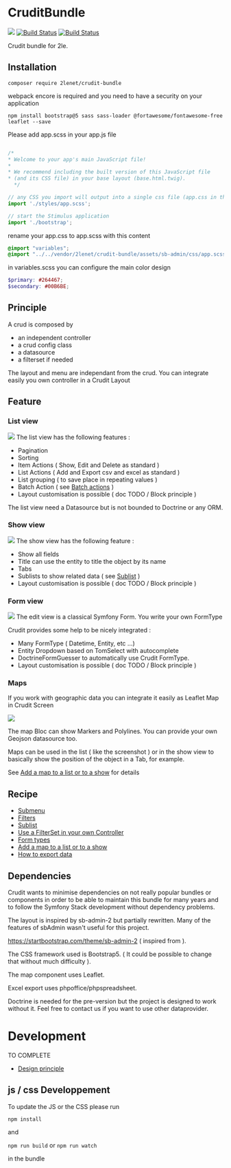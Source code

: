 # CruditBundle

![](doc/crudit.png)
[![Build Status](https://github.com/2lenet/CruditBundle/actions/workflows/test.yml/badge.svg?branch=main)](https://github.com/2lenet/CruditBundle/actions)
[![Build Status](https://github.com/2lenet/CruditBundle/actions/workflows/validate.yml/badge.svg?branch=main)](https://github.com/2lenet/CruditBundle/actions)

Crudit bundle for 2le.

## Installation

```composer require 2lenet/crudit-bundle```

webpack encore is required and you need to have a security on your application

```
npm install bootstrap@5 sass sass-loader @fortawesome/fontawesome-free leaflet --save
```

Please add app.scss in your app.js file
```javascript

/*
* Welcome to your app's main JavaScript file!
*
* We recommend including the built version of this JavaScript file
* (and its CSS file) in your base layout (base.html.twig).
  */

// any CSS you import will output into a single css file (app.css in this case)
import './styles/app.scss';

// start the Stimulus application
import './bootstrap';
```

rename your app.css to app.scss with this content

```scss
@import "variables";
@import "../../vendor/2lenet/crudit-bundle/assets/sb-admin/css/app.scss";
```

in variables.scss you can configure the main color design

```scss
$primary: #264467;
$secondary: #00B6BE;
```


## Principle

A crud is composed by 
- an independent controller
- a crud config class
- a datasource
- a filterset if needed

The layout and menu are independant from the crud. You can integrate easily you own controller in a Crudit Layout 

## Feature

### List view
![](doc/list.png)
The list view has the following features :
- Pagination
- Sorting
- Item Actions ( Show, Edit and Delete as standard )
- List Actions ( Add and Export csv and excel as standard )
- List grouping ( to save place in repeating values )
- Batch Action ( see [Batch actions](doc/batch_action.md) )
- Layout customisation is possible ( doc TODO / Block principle )

The list view need a Datasource but is not bounded to Doctrine or any ORM.

### Show view
![](doc/show.png)
The show view has the following feature :
- Show all fields
- Title can use the entity to title the object by its name
- Tabs 
- Sublists to show related data ( see [Sublist](doc/sublist.md) )
- Layout customisation is possible ( doc TODO / Block principle )

### Form view
![](doc/edit.png)
The edit view is a classical Symfony Form. You write your own FormType

Crudit provides some help to be nicely integrated :
- Many FormType ( Datetime, Entity, etc ...)
- Entity Dropdown based on TomSelect with autocomplete
- DoctrineFormGuesser to automatically use Crudit FormType.
- Layout customisation is possible ( doc TODO / Block principle )

### Maps
If you work with geographic data you can integrate it easily as Leaflet Map in Crudit Screen

![](doc/map.png)

The map Bloc can show Markers and Polylines.
You can provide your own Geojson datasource too.

Maps can be used in the list ( like the screenshot ) or in the show view to basically show the position of the object in a Tab, for example.

See [Add a map to a list or to a show](doc/map_config.md) for details

## Recipe

- [Submenu](doc/submenu.md)
- [Filters](doc/filter.md)
- [Sublist](doc/sublist.md)
- [Use a FilterSet in your own Controller](doc/filterset_controller.md)
- [Form types](doc/form_types.md)
- [Add a map to a list or to a show](doc/map_config.md)
- [How to export data](doc/export.md)


## Dependencies

Crudit wants to minimise dependencies on not really popular bundles or components
in order to be able to maintain this bundle for many years and to follow the Symfony Stack development without dependency problems.

The layout is inspired by sb-admin-2 but partially rewritten. Many of the features of sbAdmin wasn't useful for this project.

https://startbootstrap.com/theme/sb-admin-2 ( inspired from ).

The CSS framework used is Bootstrap5. ( It could be possible to change that without much difficulty ).

The map component uses Leaflet.

Excel export uses phpoffice/phpspreadsheet.

Doctrine is needed for the pre-version but the project is designed to work without it. Feel free to contact us if you want to use other dataprovider.


# Development

TO COMPLETE
- [Design principle ](doc/design.md)

## js / css Developpement

To update the JS or the CSS please run 

`npm install`

and 

`npm run build` or `npm run watch`

in the bundle
